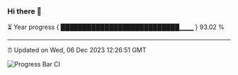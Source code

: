 ### Hi there 👋

⏳ Year progress { ███████████████████████████▁▁▁ } 93.02 %

---

⏰ Updated on Wed, 06 Dec 2023 12:26:51 GMT

![Progress Bar CI](https://github.com/liununu/liununu/workflows/Progress%20Bar%20CI/badge.svg)
